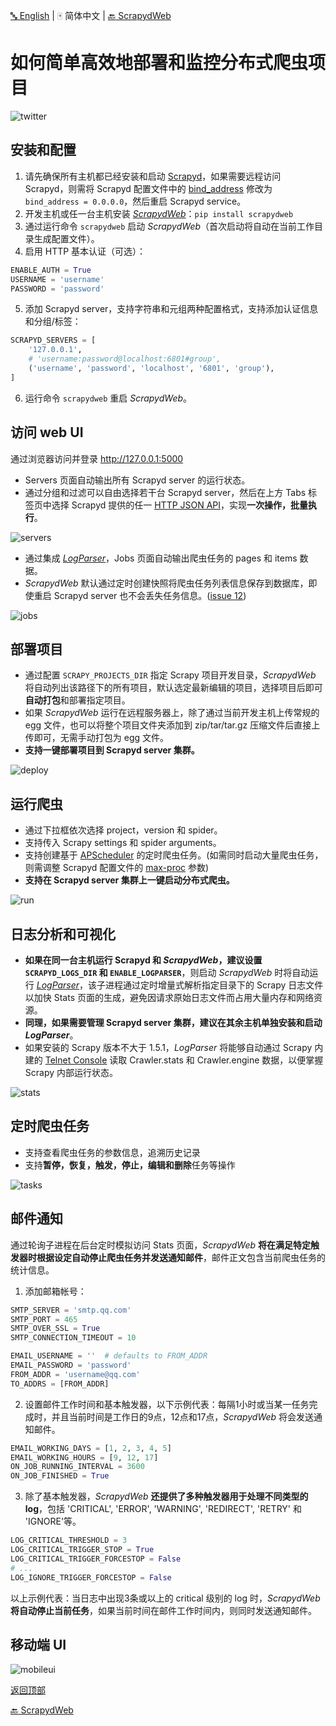 [:abc: English](./README.md) | :mahjong: 简体中文 | [:back: ScrapydWeb](https://github.com/my8100/scrapydweb/blob/master/README_CN.md)

# 如何简单高效地部署和监控分布式爬虫项目

![twitter](https://raw.githubusercontent.com/my8100/files/master/scrapydweb/screenshots/twitter.png)


## 安装和配置
1. 请先确保所有主机都已经安装和启动 [Scrapyd](https://github.com/scrapy/scrapyd)，如果需要远程访问 Scrapyd，则需将 Scrapyd 配置文件中的 [bind_address](https://scrapyd.readthedocs.io/en/latest/config.html#bind-address) 修改为 `bind_address = 0.0.0.0`，然后重启 Scrapyd service。
2. 开发主机或任一台主机安装 [*ScrapydWeb*](https://github.com/my8100/scrapydweb)：`pip install scrapydweb`
3. 通过运行命令 `scrapydweb` 启动 *ScrapydWeb*（首次启动将自动在当前工作目录生成配置文件）。
4. 启用 HTTP 基本认证（可选）：
```python
ENABLE_AUTH = True
USERNAME = 'username'
PASSWORD = 'password'
```
5. 添加 Scrapyd server，支持字符串和元组两种配置格式，支持添加认证信息和分组/标签：
```python
SCRAPYD_SERVERS = [
    '127.0.0.1',
    # 'username:password@localhost:6801#group',
    ('username', 'password', 'localhost', '6801', 'group'),
]
```
6. 运行命令 `scrapydweb` 重启 *ScrapydWeb*。


## 访问 web UI
通过浏览器访问并登录 http://127.0.0.1:5000
* Servers 页面自动输出所有 Scrapyd server 的运行状态。
* 通过分组和过滤可以自由选择若干台 Scrapyd server，然后在上方 Tabs 标签页中选择 Scrapyd 提供的任一 [HTTP JSON API](https://scrapyd.readthedocs.io/en/latest/api.html)，实现**一次操作，批量执行**。

![servers](https://raw.githubusercontent.com/my8100/files/master/scrapydweb/screenshots/servers.png)

* 通过集成 [*LogParser*](https://github.com/my8100/logparser)，Jobs 页面自动输出爬虫任务的 pages 和 items 数据。
* *ScrapydWeb* 默认通过定时创建快照将爬虫任务列表信息保存到数据库，即使重启 Scrapyd server 也不会丢失任务信息。([issue 12](https://github.com/scrapy/scrapyd/issues/12))

![jobs](https://raw.githubusercontent.com/my8100/files/master/scrapydweb/screenshots/jobs.png)


## 部署项目
* 通过配置 `SCRAPY_PROJECTS_DIR` 指定 Scrapy 项目开发目录，*ScrapydWeb* 将自动列出该路径下的所有项目，默认选定最新编辑的项目，选择项目后即可**自动打包**和部署指定项目。
* 如果 *ScrapydWeb* 运行在远程服务器上，除了通过当前开发主机上传常规的 egg 文件，也可以将整个项目文件夹添加到 zip/tar/tar.gz 压缩文件后直接上传即可，无需手动打包为 egg 文件。
* **支持一键部署项目到 Scrapyd server 集群。**

![deploy](https://raw.githubusercontent.com/my8100/files/master/scrapydweb/screenshots/deploy.gif)


## 运行爬虫
* 通过下拉框依次选择 project，version 和 spider。
* 支持传入 Scrapy settings 和 spider arguments。
* 支持创建基于 [APScheduler](https://github.com/agronholm/apscheduler) 的定时爬虫任务。(如需同时启动大量爬虫任务，则需调整 Scrapyd 配置文件的 [max-proc](https://scrapyd.readthedocs.io/en/stable/config.html#max-proc) 参数)
* **支持在 Scrapyd server 集群上一键启动分布式爬虫。**

![run](https://raw.githubusercontent.com/my8100/files/master/scrapydweb/screenshots/run.gif)


## 日志分析和可视化
* **如果在同一台主机运行 Scrapyd 和 *ScrapydWeb*，建议设置 `SCRAPYD_LOGS_DIR` 和 `ENABLE_LOGPARSER`**，则启动 *ScrapydWeb* 时将自动运行 [*LogParser*](https://github.com/my8100/logparser)，该子进程通过定时增量式解析指定目录下的 Scrapy 日志文件以加快 Stats 页面的生成，避免因请求原始日志文件而占用大量内存和网络资源。
* **同理，如果需要管理 Scrapyd server 集群，建议在其余主机单独安装和启动 *LogParser***。
* 如果安装的 Scrapy 版本不大于 1.5.1，*LogParser* 将能够自动通过 Scrapy 内建的 [Telnet Console](https://scrapy.readthedocs.io/en/latest/topics/telnetconsole.html) 读取 Crawler.stats 和 Crawler.engine 数据，以便掌握 Scrapy 内部运行状态。

![stats](https://raw.githubusercontent.com/my8100/files/master/scrapydweb/screenshots/stats.gif)


## 定时爬虫任务
* 支持查看爬虫任务的参数信息，追溯历史记录
* 支持**暂停，恢复，触发，停止，编辑和删除**任务等操作

![tasks](https://raw.githubusercontent.com/my8100/files/master/scrapydweb/screenshots/tasks.gif)


## 邮件通知
通过轮询子进程在后台定时模拟访问 Stats 页面，*ScrapydWeb* **将在满足特定触发器时根据设定自动停止爬虫任务并发送通知邮件**，邮件正文包含当前爬虫任务的统计信息。

1. 添加邮箱帐号：
```python
SMTP_SERVER = 'smtp.qq.com'
SMTP_PORT = 465
SMTP_OVER_SSL = True
SMTP_CONNECTION_TIMEOUT = 10

EMAIL_USERNAME = ''  # defaults to FROM_ADDR
EMAIL_PASSWORD = 'password'
FROM_ADDR = 'username@qq.com'
TO_ADDRS = [FROM_ADDR]
```

2. 设置邮件工作时间和基本触发器，以下示例代表：每隔1小时或当某一任务完成时，并且当前时间是工作日的9点，12点和17点，*ScrapydWeb* 将会发送通知邮件。
```python
EMAIL_WORKING_DAYS = [1, 2, 3, 4, 5]
EMAIL_WORKING_HOURS = [9, 12, 17]
ON_JOB_RUNNING_INTERVAL = 3600
ON_JOB_FINISHED = True
```

3. 除了基本触发器，*ScrapydWeb* **还提供了多种触发器用于处理不同类型的 log**，包括 'CRITICAL', 'ERROR', 'WARNING', 'REDIRECT', 'RETRY' 和 'IGNORE'等。
```python
LOG_CRITICAL_THRESHOLD = 3
LOG_CRITICAL_TRIGGER_STOP = True
LOG_CRITICAL_TRIGGER_FORCESTOP = False
# ...
LOG_IGNORE_TRIGGER_FORCESTOP = False
```
以上示例代表：当日志中出现3条或以上的 critical 级别的 log 时，*ScrapydWeb* **将自动停止当前任务**，如果当前时间在邮件工作时间内，则同时发送通知邮件。


## 移动端 UI

![mobileui](https://raw.githubusercontent.com/my8100/files/master/scrapydweb/screenshots/mobileui.png)


[返回顶部](#user-content-如何简单高效地部署和监控分布式爬虫项目)

[:back: ScrapydWeb](https://github.com/my8100/scrapydweb/blob/master/README_CN.md)
